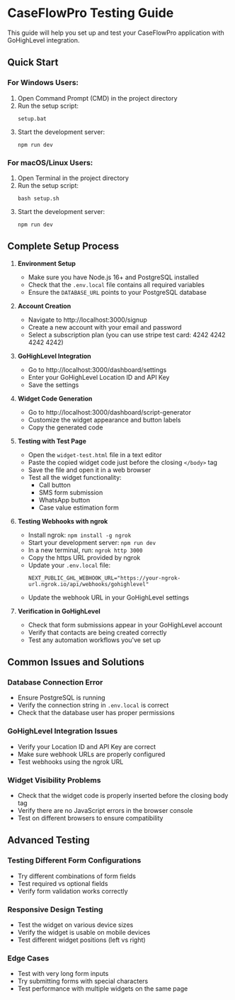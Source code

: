 # CaseFlowPro Testing Guide

This guide will help you set up and test your CaseFlowPro application with GoHighLevel integration.

## Quick Start

### For Windows Users:
1. Open Command Prompt (CMD) in the project directory
2. Run the setup script:
   ```
   setup.bat
   ```
3. Start the development server:
   ```
   npm run dev
   ```

### For macOS/Linux Users:
1. Open Terminal in the project directory
2. Run the setup script:
   ```
   bash setup.sh
   ```
3. Start the development server:
   ```
   npm run dev
   ```

## Complete Setup Process

1. **Environment Setup**
   - Make sure you have Node.js 16+ and PostgreSQL installed
   - Check that the `.env.local` file contains all required variables
   - Ensure the `DATABASE_URL` points to your PostgreSQL database

2. **Account Creation**
   - Navigate to http://localhost:3000/signup
   - Create a new account with your email and password
   - Select a subscription plan (you can use stripe test card: 4242 4242 4242 4242)

3. **GoHighLevel Integration**
   - Go to http://localhost:3000/dashboard/settings
   - Enter your GoHighLevel Location ID and API Key
   - Save the settings

4. **Widget Code Generation**
   - Go to http://localhost:3000/dashboard/script-generator
   - Customize the widget appearance and button labels
   - Copy the generated code

5. **Testing with Test Page**
   - Open the `widget-test.html` file in a text editor
   - Paste the copied widget code just before the closing `</body>` tag
   - Save the file and open it in a web browser
   - Test all the widget functionality:
     - Call button
     - SMS form submission
     - WhatsApp button
     - Case value estimation form

6. **Testing Webhooks with ngrok**
   - Install ngrok: `npm install -g ngrok`
   - Start your development server: `npm run dev`
   - In a new terminal, run: `ngrok http 3000`
   - Copy the https URL provided by ngrok
   - Update your `.env.local` file:
     ```
     NEXT_PUBLIC_GHL_WEBHOOK_URL="https://your-ngrok-url.ngrok.io/api/webhooks/gohighlevel"
     ```
   - Update the webhook URL in your GoHighLevel settings

7. **Verification in GoHighLevel**
   - Check that form submissions appear in your GoHighLevel account
   - Verify that contacts are being created correctly
   - Test any automation workflows you've set up

## Common Issues and Solutions

### Database Connection Error
- Ensure PostgreSQL is running
- Verify the connection string in `.env.local` is correct
- Check that the database user has proper permissions

### GoHighLevel Integration Issues
- Verify your Location ID and API Key are correct
- Make sure webhook URLs are properly configured
- Test webhooks using the ngrok URL

### Widget Visibility Problems
- Check that the widget code is properly inserted before the closing body tag
- Verify there are no JavaScript errors in the browser console
- Test on different browsers to ensure compatibility

## Advanced Testing

### Testing Different Form Configurations
- Try different combinations of form fields
- Test required vs optional fields
- Verify form validation works correctly

### Responsive Design Testing
- Test the widget on various device sizes
- Verify the widget is usable on mobile devices
- Test different widget positions (left vs right)

### Edge Cases
- Test with very long form inputs
- Try submitting forms with special characters
- Test performance with multiple widgets on the same page 